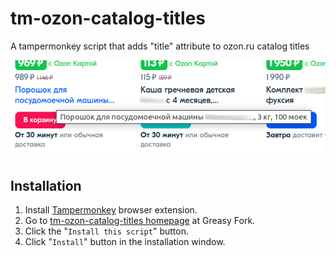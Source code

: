 # tm-ozon-catalog-titles
A tampermonkey script that adds "title" attribute to ozon.ru catalog titles

![Example](/README/img/title-screen.png)

## Installation
1. Install [Tampermonkey](https://www.tampermonkey.net/) browser extension.
1. Go to [tm-ozon-catalog-titles homepage](https://greasyfork.org/en/scripts/459192-ozon-catalog-titles) at Greasy Fork.
1. Click the "`Install this script`" button.
1. Click "`Install`" button in the installation window.
